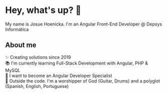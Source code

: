 <h1 align="left">Hey, what's up? 👋</h1>


<p align="left">My name is Josue Hoenicka. I'm an Angular Front-End Developer @ Depsys Informática</p>

<h2 align="left">About me</h2>


<p align="left">✨ Creating solutions since 2019<br>📚 I'm currently learning Full-Stack Development with Angular, PHP & MySQL<br>🎯 I want to become an Angular Developer Specialist<br>🎲 Outside the code. I'm a worshipper of God (Guitar, Drums) and a polyglot (Spanish, English, Portuguese)</p>
